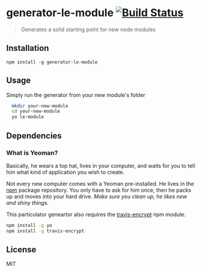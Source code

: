 # generator-le-module [![Build Status](https://secure.travis-ci.org/castle-dev/generator-le-module.png?branch=develop)](https://travis-ci.org/castle-dev/generator-le-module)

> Generates a solid starting point for new node modules

## Installation

  `npm install -g generator-le-module`

## Usage

Simply run the generator from your new module's folder

```bash
  mkdir your-new-module
  cd your-new-module
  yo le-module
```

## Dependencies

### What is Yeoman?

Basically, he wears a top hat, lives in your computer, and waits for you to tell him what kind of application you wish to create.

Not every new computer comes with a Yeoman pre-installed. He lives in the [npm](https://npmjs.org) package repository. You only have to ask for him once, then he packs up and moves into your hard drive. *Make sure you clean up, he likes new and shiny things.*

This particulator geneartor also requires the [travis-encrypt](https://www.npmjs.com/package/travis-encrypt) npm module.

```bash
npm install -g yo
npm install -g travis-encrypt
```

## License

MIT
